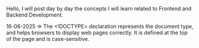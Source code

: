 Hello, I will post day by day the concepts I will learn related to Frontend and Backend Development.

16-06-2025
    => The <!DOCTYPE> declaration represents the document type, and helps browsers to display web pages correctly. It is defined at the top of the page and is case-sensitive.
    
    
